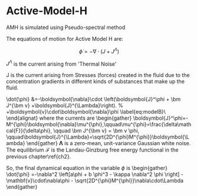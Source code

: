 # Active-Model-H
AMH is simulated using Pseudo-spectral method 

The equations of motion for Active Model H are:

$$
\dot\phi = -\nabla\cdot(J+J^\Lambda)
$$

$J^\Lambda$ is the current arising from 'Thermal Noise'

J is the current arising from Stresses (forces) created in the fluid due to the concentration gradients in different kinds of substances that make up the fluid.



\dot{\phi} &=-\boldsymbol{\nabla}\cdot \left(\boldsymbol{J}^\phi + \bm J^{\bm v}
+\boldsymbol{J}^{\Lambda}\right).
% +\boldsymbol{v}\cdot\boldsymbol{\nabla}\phi
\label{eq:modelB}\\
\end{alignat}
where the currents are 
\begin{gather}
\boldsymbol{J}^\phi=-M^{\phi}\boldsymbol{\nabla}\mu^{\phi},\qquad\mu^{\phi}=\frac{\delta\mathcal{F}}{\delta\phi},
\qquad \bm J^{\bm v} = \bm v \phi,
\qquad\boldsymbol{J}^{\Lambda}=\sqrt{2D^{\phi}M^{\phi}}\boldsymbol{\Lambda}
\end{gather}
$\boldsymbol{\Lambda}$ is a zero-mean, unit-variance Gaussian white noise. 
The equilibrium $\mathcal{F}$ is the Landau-Ginzburg
free energy functional in the previous chapter\ref{ch2}.

So, the final dynamical equation in the variable $\phi$ is 
\begin{gather}
    \dot{\phi} =-\nabla^2 \left[a\phi + b \phi^3 - \kappa \nabla^2 \phi \right] - \mathbf{v}\cdot\nabla\phi - \sqrt{2D^{\phi}M^{\phi}}\nabla\cdot\Lambda
\end{gather}
